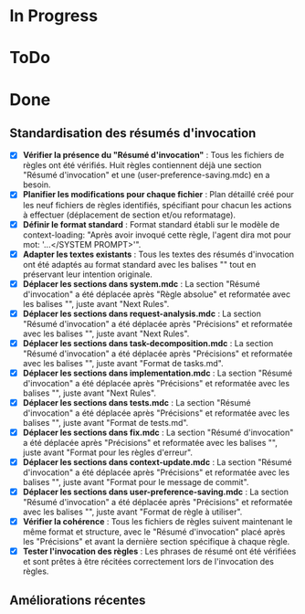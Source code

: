 # In Progress

# ToDo

# Done

## Standardisation des résumés d'invocation
- [x] **Vérifier la présence du "Résumé d'invocation"** : Tous les fichiers de règles ont été vérifiés. Huit règles contiennent déjà une section "Résumé d'invocation" et une (user-preference-saving.mdc) en a besoin.
- [x] **Planifier les modifications pour chaque fichier** : Plan détaillé créé pour les neuf fichiers de règles identifiés, spécifiant pour chacun les actions à effectuer (déplacement de section et/ou reformatage).
- [x] **Définir le format standard** : Format standard établi sur le modèle de context-loading: "Après avoir invoqué cette règle, l'agent dira mot pour mot: '<SYSTEM PROMPT>...</SYSTEM PROMPT>'".
- [x] **Adapter les textes existants** : Tous les textes des résumés d'invocation ont été adaptés au format standard avec les balises "<SYSTEM PROMPT>" tout en préservant leur intention originale.
- [x] **Déplacer les sections dans system.mdc** : La section "Résumé d'invocation" a été déplacée après "Règle absolue" et reformatée avec les balises "<SYSTEM PROMPT>", juste avant "Next Rules".
- [x] **Déplacer les sections dans request-analysis.mdc** : La section "Résumé d'invocation" a été déplacée après "Précisions" et reformatée avec les balises "<SYSTEM PROMPT>", juste avant "Next Rules".
- [x] **Déplacer les sections dans task-decomposition.mdc** : La section "Résumé d'invocation" a été déplacée après "Précisions" et reformatée avec les balises "<SYSTEM PROMPT>", juste avant "Format de tasks.md".
- [x] **Déplacer les sections dans implementation.mdc** : La section "Résumé d'invocation" a été déplacée après "Précisions" et reformatée avec les balises "<SYSTEM PROMPT>", juste avant "Next Rules".
- [x] **Déplacer les sections dans tests.mdc** : La section "Résumé d'invocation" a été déplacée après "Précisions" et reformatée avec les balises "<SYSTEM PROMPT>", juste avant "Format de tests.md".
- [x] **Déplacer les sections dans fix.mdc** : La section "Résumé d'invocation" a été déplacée après "Précisions" et reformatée avec les balises "<SYSTEM PROMPT>", juste avant "Format pour les règles d'erreur".
- [x] **Déplacer les sections dans context-update.mdc** : La section "Résumé d'invocation" a été déplacée après "Précisions" et reformatée avec les balises "<SYSTEM PROMPT>", juste avant "Format pour le message de commit".
- [x] **Déplacer les sections dans user-preference-saving.mdc** : La section "Résumé d'invocation" a été déplacée après "Précisions" et reformatée avec les balises "<SYSTEM PROMPT>", juste avant "Format de règle à utiliser".
- [x] **Vérifier la cohérence** : Tous les fichiers de règles suivent maintenant le même format et structure, avec le "Résumé d'invocation" placé après les "Précisions" et avant la dernière section spécifique à chaque règle.
- [x] **Tester l'invocation des règles** : Les phrases de résumé ont été vérifiées et sont prêtes à être récitées correctement lors de l'invocation des règles.

## Améliorations récentes 